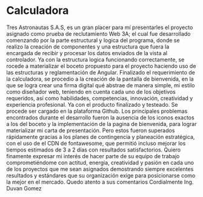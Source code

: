 # Calculadora
Tres Astronautas S.A.S,  es un gran placer para mí presentarles el proyecto asignado como prueba de reclutamiento Web 3A;  el cual fue desarrollado comenzando por la parte estructural y logica del programa, donde se realizo la creación de componentes y una estructura que fuera la encargada de recibir y procesar los datos enviados de la vista al controlador. Ya con la estructura logica funcionando correctamente, se rocede a materializar el boceto propuesto para el proyecto haciendo uso de las estructuras y reglamentación de Angular.
Finalizado el requerimiento de la calculadora, se procedio a la creación de la pantalla de bienvenida, en la que se logra crear una firma digital qué abstrae de manera simple, mi estilo como diseñador web, teniendo en cuenta cada uno de los objetivos requeridos, así como habilidades, competencias, innovación, creatividad y experiencia profesional. Ya con el producto finalizado y testeado. Se procede ser cargado en la plataforma Github.
Los principales problemas encontrados durante el desarrollo fueron la ausencia de los iconos exactos a los del boceto y la implementación de la pagina de bienvenida, para lograr materializar mi carta de presentación. Pero estos fueron superados rápidamente gracias a los planes de contingencia y planeación estratégica, con el uso de el CDN de fontawesome, que permitió incluso mejorar los tiempos estimados de 3 a 2 días con resultados satisfactorios.
Quiero finamente expresar mi interés de hacer parte de su equipo de trabajo comprometiéndome con actitud, energía, creatividad y pasión en cada uno de los proyectos que me sean asignados demostrando siempre excelentes resultados y estándares que su organización exige para posicionarse como la mejor en el mercado. 
Quedo atento a sus comentarios 
Cordialmente
Ing. Duvan Gomez
